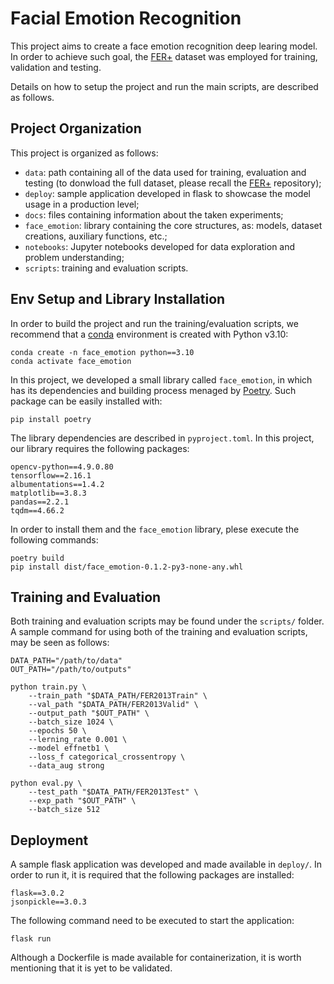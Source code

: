 # Facial Emotion Recognition

This project aims to create a face emotion recognition deep learing model. In order to achieve such goal, the [FER+](https://github.com/microsoft/FERPlus) dataset was employed for training, validation and testing.

Details on how to setup the project and run the main scripts, are described as follows.

## Project Organization
This project is organized as follows:
- `data`: path containing all of the data used for training, evaluation and testing (to donwload the full dataset, please recall the [FER+](https://github.com/microsoft/FERPlus) repository);
- `deploy`: sample application developed in flask to showcase the model usage in a production level;
- `docs`: files containing information about the taken experiments;
- `face_emotion`: library containing the core structures, as: models, dataset creations, auxiliary functions, etc.;
- `notebooks`: Jupyter notebooks developed for data exploration and problem understanding;
- `scripts`: training and evaluation scripts.

## Env Setup and Library Installation
In order to build the project and run the training/evaluation scripts, we recommend that a [conda](https://docs.anaconda.com/free/miniconda/index.html) environment is created with Python v3.10:

```shell
conda create -n face_emotion python==3.10
conda activate face_emotion
```

In this project, we developed a small library called `face_emotion`, in which has its dependencies and building process menaged by [Poetry](https://python-poetry.org). Such package can be easily installed with:

```shell
pip install poetry
```

The library dependencies are described in `pyproject.toml`. In this project, our library requires the following packages:

```
opencv-python==4.9.0.80
tensorflow==2.16.1
albumentations==1.4.2
matplotlib==3.8.3
pandas==2.2.1
tqdm==4.66.2
```

In order to install them and the `face_emotion` library, plese execute the following commands:

```
poetry build
pip install dist/face_emotion-0.1.2-py3-none-any.whl
```
## Training and Evaluation
Both training and evaluation scripts may be found under the `scripts/` folder. A sample command for using both of the training and evaluation scripts, may be seen as follows:

```
DATA_PATH="/path/to/data"
OUT_PATH="/path/to/outputs"

python train.py \
    --train_path "$DATA_PATH/FER2013Train" \
    --val_path "$DATA_PATH/FER2013Valid" \
    --output_path "$OUT_PATH" \
    --batch_size 1024 \
    --epochs 50 \
    --lerning_rate 0.001 \
    --model effnetb1 \
    --loss_f categorical_crossentropy \
    --data_aug strong

python eval.py \
    --test_path "$DATA_PATH/FER2013Test" \
    --exp_path "$OUT_PATH" \
    --batch_size 512
```

## Deployment
A sample flask application was developed and made available in `deploy/`. In order to run it, it is required that the following packages are installed:

```
flask==3.0.2
jsonpickle==3.0.3
```

The following command need to be executed to start the application:
```
flask run
```

Although a Dockerfile is made available for containerization, it is worth mentioning that it is yet to be validated.